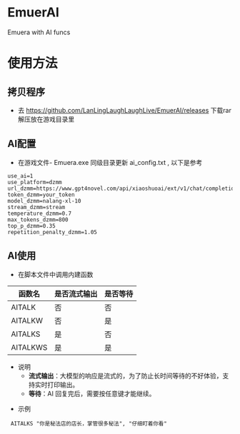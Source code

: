 # EmuerAI
Emuera with AI funcs


# 使用方法
## 拷贝程序
+ 去 https://github.com/LanLingLaughLaughLive/EmuerAI/releases 下载rar 解压放在游戏目录里
## AI配置

+ 在游戏文件- Emuera.exe 同级目录更新 ai_config.txt , 以下是参考
```properties
use_ai=1
use_platform=dzmm
url_dzmm=https://www.gpt4novel.com/api/xiaoshuoai/ext/v1/chat/completions
token_dzmm=your_token
model_dzmm=nalang-xl-10
stream_dzmm=stream
temperature_dzmm=0.7
max_tokens_dzmm=800
top_p_dzmm=0.35
repetition_penalty_dzmm=1.05
```
## AI使用
+ 在脚本文件中调用内建函数

| 函数名   | 是否流式输出 | 是否等待 |
|----------|--------------|----------|
| AITALK   | 否           | 否       |
| AITALKW  | 否           | 是       |
| AITALKS  | 是           | 否       |
| AITALKWS | 是           | 是       |


+ 说明
    -  **流式输出**：大模型的响应是流式的，为了防止长时间等待的不好体验，支持实时打印输出。
    - **等待**：AI 回复完后，需要按任意键才能继续。
- 示例
```Emuera
 AITALKS "你是秘法店的店长，掌管很多秘法", "仔细盯着你看"
```
